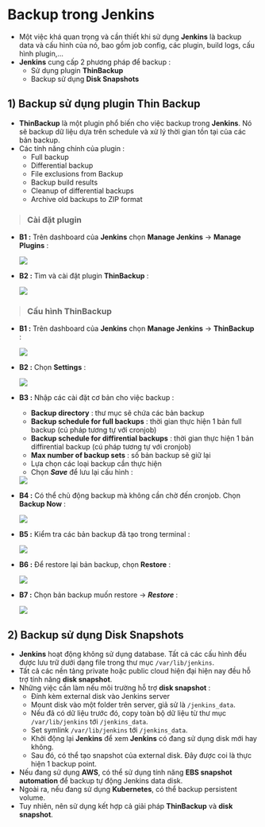 # Backup trong Jenkins
- Một việc khá quan trọng và cần thiết khi sử dụng **Jenkins** là backup data và cấu hình của nó, bao gồm  job config, các plugin, build logs, cấu hình plugin,...
- **Jenkins** cung cấp 2 phương pháp để backup :
    - Sử dụng plugin **ThinBackup**
    - Backup sử dụng **Disk Snapshots**
## **1) Backup sử dụng plugin Thin Backup**
- **ThinBackup** là một plugin phổ biến cho việc backup trong **Jenkins**. Nó sẽ backup dữ liệu dựa trên schedule và xử lý thời gian tồn tại của các bản backup.
- Các tính năng chính của plugin :
    - Full backup
    - Differential backup
    - File exclusions from Backup
    - Backup build results
    - Cleanup of differential backups
    - Archive old backups to ZIP format
> ### **Cài đặt plugin**
- **B1 :** Trên dashboard của **Jenkins** chọn **Manage Jenkins** -> **Manage Plugins** :

    <img src=https://i.imgur.com/ImdoeAf.png>

- **B2 :** Tìm và cài đặt plugin **ThinBackup** :

    <img src=https://i.imgur.com/l3Hp9lw.png>

> ### **Cấu hình ThinBackup**
- **B1 :** Trên dashboard của **Jenkins** chọn **Manage Jenkins** -> **ThinBackup** :

    <img src=https://i.imgur.com/mVutED1.png>

- **B2 :** Chọn **Settings** :

    <img src=https://i.imgur.com/6NAzuno.png>

- **B3 :** Nhập các cài đặt cơ bản cho việc backup :
    - **Backup directory** : thư mục sẽ chứa các bản backup
    - **Backup schedule for full backups** : thời gian thực hiện 1 bản full backup (cú pháp tương tự với cronjob)
    - **Backup schedule for diffirential backups** : thời gian thực hiện 1 bản diffirential backup (cú pháp tương tự với cronjob)
    - **Max number of backup sets** : số bản backup sẽ giữ lại
    - Lựa chọn các loại backup cần thực hiện
    - Chọn ***Save*** để lưu lại cấu hình :

    <img src=https://i.imgur.com/ku1GOUG.png>

- **B4 :** Có thể chủ động backup mà không cần chờ đến cronjob. Chọn **Backup Now** :

    <img src=https://i.imgur.com/PcXKhF9.png>

- **B5 :** Kiểm tra các bản backup đã tạo trong terminal :

    <img src=https://i.imgur.com/SnFMrw7.png>

- **B6 :** Để restore lại bản backup, chọn **Restore** :

    <img src=https://i.imgur.com/VzMabi5.png>

- **B7 :** Chọn bản backup muốn restore -> ***Restore*** :

    <img src=https://i.imgur.com/DAoUwq6.png>

## **2) Backup sử dụng Disk Snapshots**
- **Jenkins** hoạt động không sử dụng database. Tất cả các cấu hình đều được lưu trữ dưới dạng file trong thư mục `/var/lib/jenkins`.
- Tất cả các nền tảng private hoặc public cloud hiện đại hiện nay đều hỗ trợ tính năng **disk snapshot**.
- Những việc cần làm nếu môi trường hỗ trợ **disk snapshot** :
    - Đính kèm external disk vào Jenkins server
    - Mount disk vào một folder trên server, giả sử là `/jenkins_data`.
    - Nếu đã có dữ liệu trước đó, copy toàn bộ dữ liệu từ thư mục `/var/lib/jenkins` tới `/jenkins_data`.
    - Set symlink `/var/lib/jenkins` tới `/jenkins_data`.
    - Khởi động lại **Jenkins** để xem **Jenkins** có đang sử dụng disk mới hay không.
    - Sau đó, có thể tạo snapshot của external disk. Đây được coi là thực hiện 1 backup point.
- Nếu đang sử dụng **AWS**, có thể sử dụng tính năng **EBS snapshot automation** để backup tự động Jenkins data disk.
- Ngoài ra, nếu đang sử dụng **Kubernetes**, có thể backup persistent volume.
- Tuy nhiên, nên sử dụng kết hợp cả giải pháp **ThinBackup** và **disk snapshot**.